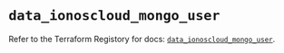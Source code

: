 # `data_ionoscloud_mongo_user`

Refer to the Terraform Registory for docs: [`data_ionoscloud_mongo_user`](https://registry.terraform.io/providers/ionos-cloud/ionoscloud/6.4.6/docs/data-sources/mongo_user).

